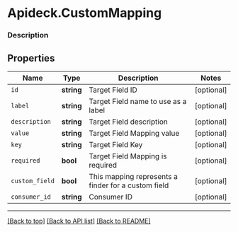# Apideck.CustomMapping

### Description

## Properties
Name | Type | Description | Notes
------------ | ------------- | ------------- | -------------
`id` | **string** | Target Field ID | [optional] 
`label` | **string** | Target Field name to use as a label | [optional] 
`description` | **string** | Target Field description | [optional] 
`value` | **string** | Target Field Mapping value | [optional] 
`key` | **string** | Target Field Key | [optional] 
`required` | **bool** | Target Field Mapping is required | [optional] 
`custom_field` | **bool** | This mapping represents a finder for a custom field | [optional] 
`consumer_id` | **string** | Consumer ID | [optional] 





---

[[Back to top]](#) [[Back to API list]](../../../../README.md#documentation-for-api-endpoints) [[Back to README]](../../../../README.md)


